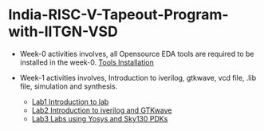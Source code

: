 # India-RISC-V-Tapeout-Program-with-IITGN-VSD

* Week-0 activities involves, all Opensource EDA tools are required to be installed in the week-0. 
[Tools Installation ](week0.md)  

* Week-1 activities involves, Introduction to iverilog, gtkwave, vcd file, .lib file, simulation and synthesis.
   - [Lab1 Introduction to lab](week1_lab1.md)
   - [Lab2 Introduction to iverilog and GTKwave](week1_lab2.md)
   - [Lab3 Labs using Yosys and Sky130 PDKs](week1_lab3.md)
